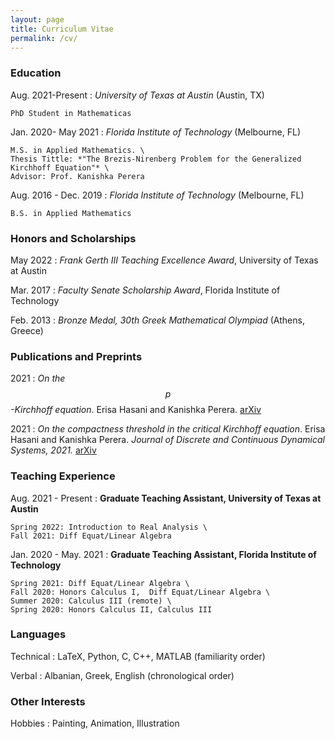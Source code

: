 ```yaml
---
layout: page
title: Curriculum Vitae
permalink: /cv/
---
```




### Education


Aug. 2021-Present
:   *University of Texas at Austin* (Austin, TX)

    PhD Student in Mathematicas

Jan. 2020- May 2021
:   *Florida Institute of Technology* (Melbourne, FL)

    M.S. in Applied Mathematics. \
    Thesis Tittle: *"The Brezis-Nirenberg Problem for the Generalized Kirchhoff Equation"* \
    Advisor: Prof. Kanishka Perera

Aug. 2016 - Dec. 2019
:   *Florida Institute of Technology* (Melbourne, FL)

    B.S. in Applied Mathematics



### Honors and Scholarships

May 2022
:    *Frank Gerth III Teaching Excellence Award*, University of Texas at Austin 

Mar. 2017
:    *Faculty Senate Scholarship Award*, Florida Institute of Technology 

Feb. 2013
:   *Bronze Medal, 30th Greek Mathematical Olympiad* (Athens, Greece)



### Publications and Preprints

2021
:   *On the $$p$$-Kirchhoff equation*. Erisa Hasani and Kanishka Perera. [arXiv](https://arxiv.org/abs/2108.05285)

2021
:   *On the compactness threshold in the critical Kirchhoff equation*. Erisa Hasani and Kanishka Perera. *Journal of Discrete and Continuous Dynamical Systems, 2021.* [arXiv](https://arxiv.org/abs/2012.05317)


### Teaching Experience

Aug. 2021 - Present
:   **Graduate Teaching Assistant, University of Texas at Austin**


    Spring 2022: Introduction to Real Analysis \
    Fall 2021: Diff Equat/Linear Algebra

Jan. 2020 - May. 2021
:   **Graduate Teaching Assistant, Florida Institute of Technology**

    Spring 2021: Diff Equat/Linear Algebra \
    Fall 2020: Honors Calculus I,  Diff Equat/Linear Algebra \
    Summer 2020: Calculus III (remote) \
    Spring 2020: Honors Calculus II, Calculus III


### Languages

Technical
:   LaTeX, Python, C, C++, MATLAB (familiarity order)

Verbal
:   Albanian, Greek, English (chronological order)

### Other Interests
Hobbies
:   Painting, Animation, Illustration